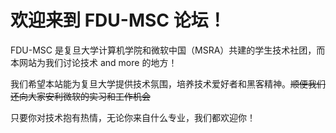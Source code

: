 
# 欢迎来到 FDU-MSC 论坛！

FDU-MSC 是复旦大学计算机学院和微软中国（MSRA）共建的学生技术社团，而本网站为我们讨论技术 and more 的地方！

我们希望本站能为复旦大学提供技术氛围，培养技术爱好者和黑客精神。~~顺便我们还向大家安利微软的实习和工作机会~~

只要你对技术抱有热情，无论你来自什么专业，我们都欢迎你！
